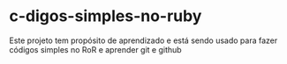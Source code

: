 # c-digos-simples-no-ruby
Este projeto tem propósito de aprendizado e está sendo usado para fazer códigos simples no RoR e aprender git e github
